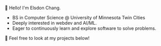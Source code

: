 👋 Hello! I'm Elsdon Chang.<br>
<ul>
    <li>BS in Computer Science @ University of Minnesota Twin Cities</li>
    <li>Deeply interested in webdev and AI/ML.</li>
    <li>Eager to continuously learn and explore software to solve problems.</li>
</ul>

🚀 Feel free to look at my projects below!<br>
